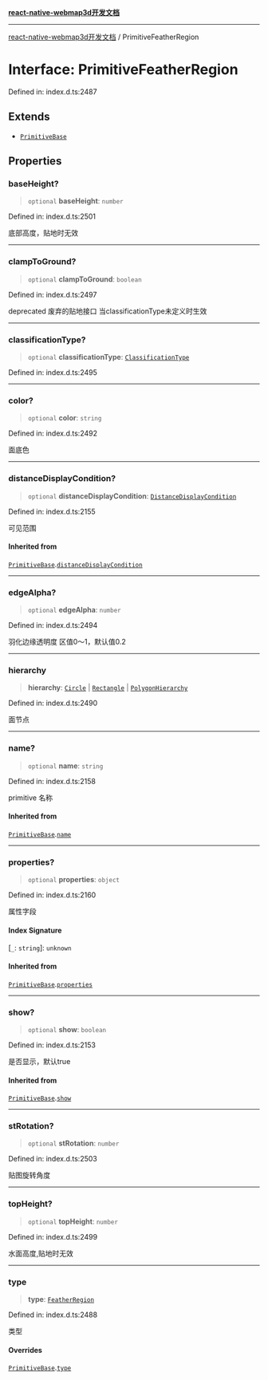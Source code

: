 [**react-native-webmap3d开发文档**](../README.md)

***

[react-native-webmap3d开发文档](../globals.md) / PrimitiveFeatherRegion

# Interface: PrimitiveFeatherRegion

Defined in: index.d.ts:2487

## Extends

- [`PrimitiveBase`](PrimitiveBase.md)

## Properties

### baseHeight?

> `optional` **baseHeight**: `number`

Defined in: index.d.ts:2501

底部高度，贴地时无效

***

### clampToGround?

> `optional` **clampToGround**: `boolean`

Defined in: index.d.ts:2497

deprecated 废弃的贴地接口 当classificationType未定义时生效

***

### classificationType?

> `optional` **classificationType**: [`ClassificationType`](../enumerations/ClassificationType.md)

Defined in: index.d.ts:2495

***

### color?

> `optional` **color**: `string`

Defined in: index.d.ts:2492

面底色

***

### distanceDisplayCondition?

> `optional` **distanceDisplayCondition**: [`DistanceDisplayCondition`](DistanceDisplayCondition.md)

Defined in: index.d.ts:2155

可见范围

#### Inherited from

[`PrimitiveBase`](PrimitiveBase.md).[`distanceDisplayCondition`](PrimitiveBase.md#distancedisplaycondition)

***

### edgeAlpha?

> `optional` **edgeAlpha**: `number`

Defined in: index.d.ts:2494

羽化边缘透明度 区值0～1，默认值0.2

***

### hierarchy

> **hierarchy**: [`Circle`](Circle.md) \| [`Rectangle`](Rectangle.md) \| [`PolygonHierarchy`](PolygonHierarchy.md)

Defined in: index.d.ts:2490

面节点

***

### name?

> `optional` **name**: `string`

Defined in: index.d.ts:2158

primitive 名称

#### Inherited from

[`PrimitiveBase`](PrimitiveBase.md).[`name`](PrimitiveBase.md#name)

***

### properties?

> `optional` **properties**: `object`

Defined in: index.d.ts:2160

属性字段

#### Index Signature

\[`_`: `string`\]: `unknown`

#### Inherited from

[`PrimitiveBase`](PrimitiveBase.md).[`properties`](PrimitiveBase.md#properties)

***

### show?

> `optional` **show**: `boolean`

Defined in: index.d.ts:2153

是否显示，默认true

#### Inherited from

[`PrimitiveBase`](PrimitiveBase.md).[`show`](PrimitiveBase.md#show)

***

### stRotation?

> `optional` **stRotation**: `number`

Defined in: index.d.ts:2503

贴图旋转角度

***

### topHeight?

> `optional` **topHeight**: `number`

Defined in: index.d.ts:2499

水面高度,贴地时无效

***

### type

> **type**: [`FeatherRegion`](../enumerations/PrimitiveType.md#featherregion)

Defined in: index.d.ts:2488

类型

#### Overrides

[`PrimitiveBase`](PrimitiveBase.md).[`type`](PrimitiveBase.md#type)
